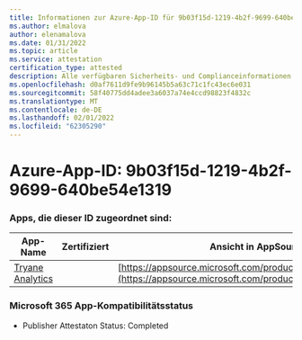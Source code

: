 ```yaml
---
title: Informationen zur Azure-App-ID für 9b03f15d-1219-4b2f-9699-640be54e1319
ms.author: elmalova
author: elenamalova
ms.date: 01/31/2022
ms.topic: article
ms.service: attestation
certification_type: attested
description: Alle verfügbaren Sicherheits- und Complianceinformationen für 9b03f15d-1219-4b2f-9699-640be54e1319.
ms.openlocfilehash: d0af7611d9fe9b96145b5a63c71c1fc43ec6e031
ms.sourcegitcommit: 58f40775dd4adee3a6037a74e4ccd98823f4832c
ms.translationtype: MT
ms.contentlocale: de-DE
ms.lasthandoff: 02/01/2022
ms.locfileid: "62305290"
---
```

# <a name="azure-app-id-9b03f15d-1219-4b2f-9699-640be54e1319"></a>Azure-App-ID: 9b03f15d-1219-4b2f-9699-640be54e1319


### <a name="apps-associated-with-this-id"></a>Apps, die dieser ID zugeordnet sind:
| **App-Name** | **Zertifiziert** | **Ansicht in AppSource** |
|--------------|---------------|-----------------------|
| [Tryane Analytics](https://docs.microsoft.com/microsoft-365-app-certification/forward/WA200001827) |  | [https://appsource.microsoft.com/product/office/WA200001827](https://appsource.microsoft.com/product/office/WA200001827) |

### <a name="microsoft-365-app-compliance-status"></a>Microsoft 365 App-Kompatibilitätsstatus
- Publisher Attestaton Status: Completed
